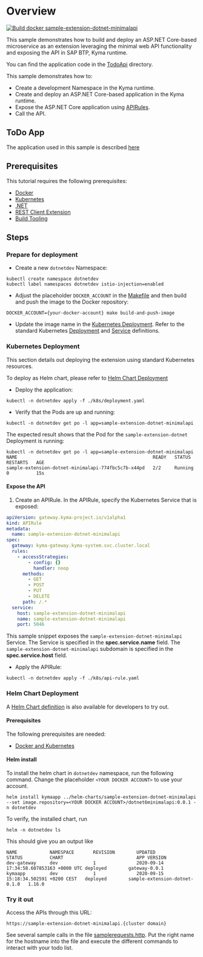 # Overview

[![Build docker sample-extension-dotnet-minimalapi](https://github.com/SAP-samples/kyma-runtime-extension-samples/actions/workflows/build-docker-sample-extension-dotnet-minimalapi.yml/badge.svg?branch=main)](https://github.com/SAP-samples/kyma-runtime-extension-samples/actions/workflows/build-docker-sample-extension-dotnet-minimalapi.yml)

This sample demonstrates how to build and deploy an ASP.NET Core-based microservice as an extension leveraging the minimal web API functionality and exposing the API in SAP BTP, Kyma runtime.

You can find the application code in the [TodoApi](./TodoApi) directory.

This sample demonstrates how to:

* Create a development Namespace in the Kyma runtime.
* Create and deploy an ASP.NET Core-based application in the Kyma runtime.
* Expose the ASP.NET Core application using [APIRules](https://kyma-project.io/docs/kyma/latest/05-technical-reference/00-custom-resources/apix-01-apirule/#documentation-content).
* Call the API.

## ToDo App

The application used in this sample is described [here](https://docs.microsoft.com/aspnet/core/tutorials/min-web-api?view=aspnetcore-6.0&tabs=visual-studio)

## Prerequisites

This tutorial requires the following prerequisites:

* [Docker](../prerequisites#docker)
* [Kubernetes](../prerequisites#kubernetes)
* [.NET](../prerequisites#net)
* [REST Client Extension](../prerequisites#rest-clients)
* [Build Tooling](../prerequisites#build-tooling)

## Steps

### Prepare for deployment

* Create a new `dotnetdev` Namespace:

```shell
kubectl create namespace dotnetdev
kubectl label namespaces dotnetdev istio-injection=enabled
```

* Adjust the placeholder `DOCKER_ACCOUNT` in the [Makefile](Makefile) and then build and push the image to the Docker repository:

```shell
DOCKER_ACCOUNT={your-docker-account} make build-and-push-image
```

* Update the image name in the [Kubernetes Deployment](k8s/deployment.yaml). Refer to the standard Kubernetes [Deployment](https://kubernetes.io/docs/concepts/workloads/controllers/deployment/) and [Service](https://kubernetes.io/docs/concepts/services-networking/service/) definitions.

### Kubernetes Deployment

This section details out deploying the extension using standard Kubernetes resources.

To deploy as Helm chart, please refer to [Helm Chart Deployment](#helm-chart-deployment)

* Deploy the application:

```shell
kubectl -n dotnetdev apply -f ./k8s/deployment.yaml
```

* Verify that the Pods are up and running:

```shell
kubectl -n dotnetdev get po -l app=sample-extension-dotnet-minimalapi
```

The expected result shows that the Pod for the `sample-extension-dotnet` Deployment is running:

```shell
kubectl -n dotnetdev get po -l app=sample-extension-dotnet-minimalapi
NAME                                                  READY   STATUS    RESTARTS   AGE
sample-extension-dotnet-minimalapi-774fbc5c7b-x44pd   2/2     Running   0          15s
```

#### Expose the API

1. Create an APIRule. In the APIRule, specify the Kubernetes Service that is exposed:

```yaml
apiVersion: gateway.kyma-project.io/v1alpha1
kind: APIRule
metadata:
  name: sample-extension-dotnet-minimalapi
spec:
  gateway: kyma-gateway.kyma-system.svc.cluster.local
  rules:
    - accessStrategies:
        - config: {}
          handler: noop
      methods:
        - GET
        - POST
        - PUT
        - DELETE
      path: /.*
  service:
    host: sample-extension-dotnet-minimalapi
    name: sample-extension-dotnet-minimalapi
    port: 5046
```  

This sample snippet exposes the `sample-extension-dotnet-minimalapi` Service. The Service is specified in the **spec.service.name** field.
The `sample-extension-dotnet-minimalapi` subdomain is specified in the **spec.service.host** field.

* Apply the APIRule:

```shell
kubectl -n dotnetdev apply -f ./k8s/api-rule.yaml
```

### Helm Chart Deployment

A [Helm Chart definition](../helm-charts/sample-extension-dotnet/README.md) is also available for developers to try out.

#### Prerequisites

The following prerequisites are needed:

* [Docker and Kubernetes](../prerequisites#docker-and-kubernetes)

#### Helm install

To install the helm chart in `dotnetdev` namespace, run the following command. Change the placeholder `<YOUR DOCKER ACCOUNT>` to use your account.

```shell
helm install kymaapp ../helm-charts/sample-extension-dotnet-minimalapi --set image.repository=<YOUR DOCKER ACCOUNT>/dotnet6minimalapi:0.0.1 -n dotnetdev
```

To verify, the installed chart, run

```shell
helm -n dotnetdev ls
```

This should give you an output like

```shell
NAME            NAMESPACE       REVISION        UPDATED                                 STATUS          CHART                           APP VERSION
dev-gateway     dev             1               2020-09-14 17:34:58.607853163 +0000 UTC deployed        gateway-0.0.1
kymaapp         dev             1               2020-09-15 15:18:34.502591 +0200 CEST   deployed        sample-extension-dotnet-0.1.0   1.16.0
```

### Try it out

Access the APIs through this URL:

```shell
https://sample-extension-dotnet-minimalapi.{cluster domain}
```

See several sample calls in the file [samplerequests.http](samplerequests.http). Put the right name for the hostname into the file and execute the different commands to interact with your todo list.
